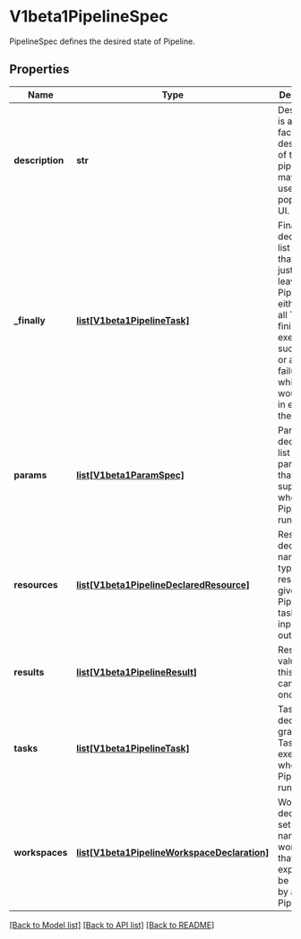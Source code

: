# V1beta1PipelineSpec

PipelineSpec defines the desired state of Pipeline.
## Properties
Name | Type | Description | Notes
------------ | ------------- | ------------- | -------------
**description** | **str** | Description is a user-facing description of the pipeline that may be used to populate a UI. | [optional] 
**_finally** | [**list[V1beta1PipelineTask]**](V1beta1PipelineTask.md) | Finally declares the list of Tasks that execute just before leaving the Pipeline i.e. either after all Tasks are finished executing successfully or after a failure which would result in ending the Pipeline | [optional] 
**params** | [**list[V1beta1ParamSpec]**](V1beta1ParamSpec.md) | Params declares a list of input parameters that must be supplied when this Pipeline is run. | [optional] 
**resources** | [**list[V1beta1PipelineDeclaredResource]**](V1beta1PipelineDeclaredResource.md) | Resources declares the names and types of the resources given to the Pipeline&#39;s tasks as inputs and outputs. | [optional] 
**results** | [**list[V1beta1PipelineResult]**](V1beta1PipelineResult.md) | Results are values that this pipeline can output once run | [optional] 
**tasks** | [**list[V1beta1PipelineTask]**](V1beta1PipelineTask.md) | Tasks declares the graph of Tasks that execute when this Pipeline is run. | [optional] 
**workspaces** | [**list[V1beta1PipelineWorkspaceDeclaration]**](V1beta1PipelineWorkspaceDeclaration.md) | Workspaces declares a set of named workspaces that are expected to be provided by a PipelineRun. | [optional] 

[[Back to Model list]](../README.md#documentation-for-models) [[Back to API list]](../README.md#documentation-for-api-endpoints) [[Back to README]](../README.md)


